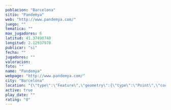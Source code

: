 ```yaml
---
poblacion: "Barcelona"
sitio: "Pandemya"
web: "http://www.pandemya.com/"
juego: ""
tematica: ""
max_jugadores: 6
latitud: 41.37490740
longitud: 2.12937970
publicar: "si"
fecha: ""
jugadores: ""
valoracion: 
foto: ""
name: "Pandemya"
webpage: "http://www.pandemya.com/"
city: "Barcelona"
location: "{\"type\":\"Feature\",\"geometry\":{\"type\":\"Point\",\"coordinates\":[41.3749074,2.1293797]}}"
active: true
play_date: ""
rating: "0"
---
```

